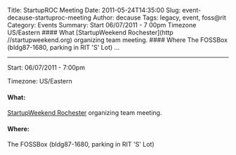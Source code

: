 Title: StartupROC Meeting
Date: 2011-05-24T14:35:00
Slug: event-decause-startuproc-meeting
Author: decause
Tags: legacy, event, foss@rit
Category: Events
Summary: Start  06/07/2011 - 7 00pm  Timezone  US/Eastern  #### What   [StartupWeekend Rochester](http //startupweekend.org) organizing team meeting.  #### Where   The FOSSBox (bldg87-1680, parking in RIT 'S' Lot)   ... 

---
Start: 06/07/2011 - 7:00pm

Timezone: US/Eastern

#### What:

[StartupWeekend Rochester](http://startupweekend.org) organizing team meeting.

#### Where:

The FOSSBox (bldg87-1680, parking in RIT 'S' Lot)

